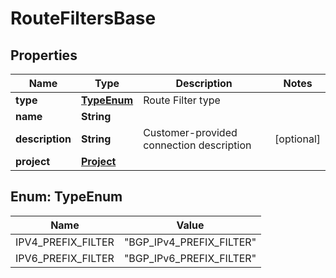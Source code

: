 

# RouteFiltersBase


## Properties

| Name | Type | Description | Notes |
|------------ | ------------- | ------------- | -------------|
|**type** | [**TypeEnum**](#TypeEnum) | Route Filter type |  |
|**name** | **String** |  |  |
|**description** | **String** | Customer-provided connection description |  [optional] |
|**project** | [**Project**](Project.md) |  |  |



## Enum: TypeEnum

| Name | Value |
|---- | -----|
| IPV4_PREFIX_FILTER | &quot;BGP_IPv4_PREFIX_FILTER&quot; |
| IPV6_PREFIX_FILTER | &quot;BGP_IPv6_PREFIX_FILTER&quot; |



